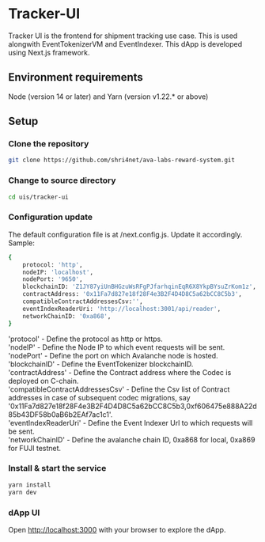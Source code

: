 
# Tracker-UI
Tracker UI is the frontend for shipment tracking use case. This is used alongwith EventTokenizerVM and EventIndexer. This dApp is developed using Next.js framework.

## Environment requirements
Node (version 14 or later) and Yarn (version v1.22.* or above)

## Setup
### Clone the repository
```bash
git clone https://github.com/shri4net/ava-labs-reward-system.git
```


### Change to source directory
```bash
cd uis/tracker-ui
```

### Configuration update
The default configuration file is at /next.config.js. Update it accordingly.  
Sample:
```bash
{
    protocol: 'http',
    nodeIP: 'localhost',
    nodePort: '9650',
    blockchainID: 'Z1JY87yiUnBHGzuWsRFgPJfarhqinEqR6X8YkpBYsuZrKom1z',
    contractAddress: '0x11Fa7d827e18f28F4e3B2F4D4D8C5a62bCC8C5b3',
    compatibleContractAddressesCsv:'',
    eventIndexReaderUri: 'http://localhost:3001/api/reader',
    networkChainID: '0xa868',
}
```
'protocol' - Define the protocol as http or https.  
'nodeIP' - Define the Node IP to which event requests will be sent.  
'nodePort' - Define the port on which Avalanche node is hosted.  
'blockchainID' - Define the EventTokenizer blockchainID.  
'contractAddress' - Define the Contract address where the Codec is deployed on C-chain.  
'compatibleContractAddressesCsv' - Define the Csv list of Contract addresses in case of subsequent codec migrations, say '0x11Fa7d827e18f28F4e3B2F4D4D8C5a62bCC8C5b3,0xf606475e888A22d85b43DF58b0aB6b2EAf7ac1c1'.  
'eventIndexReaderUri' - Define the Event Indexer Url to which requests will be sent.  
'networkChainID' - Define the avalanche chain ID, 0xa868 for local, 0xa869 for FUJI testnet.   

### Install & start the service
```bash
yarn install
yarn dev
```

### dApp UI
Open [http://localhost:3000](http://localhost:3000) with your browser to explore the dApp.
